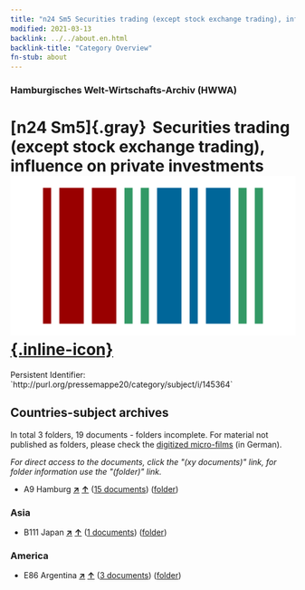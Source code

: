 ```yaml
---
title: "n24 Sm5 Securities trading (except stock exchange trading), influence on private investments"
modified: 2021-03-13
backlink: ../../about.en.html
backlink-title: "Category Overview"
fn-stub: about
---
```


### Hamburgisches Welt-Wirtschafts-Archiv (HWWA)

# [n24 Sm5]{.gray}&#8201; Securities trading (except stock exchange trading), influence on private investments &#160; [![Wikidata](/images/Wikidata-logo.svg "Wikidata"){.inline-icon}](http://www.wikidata.org/entity/Q104710999)

<div class="hint">Persistent Identifier: `http://purl.org/pressemappe20/category/subject/i/145364`</div>







## Countries-subject archives





In total 3 folders, 19 documents - folders incomplete.
For material not published as folders, please check the [digitized micro-films](/film/h1_sh.de.html) (in German).

_For direct access to the documents, click the "(xy documents)" link, for folder information use the "(folder)" link._


- A9 Hamburg [**&nearr;**](../../../geo/i/140905/about.en.html "Hamburg (all folders)") [**&uarr;**](../../../geo/about.en.html#A9 "Country category system") (<a href="https://pm20.zbw.eu/iiifview/folder/sh/140905,145364" title="about: Hamburg : Securities trading (except stock exchange trading), influence on private investments" target="_blank">15 documents</a>) ([folder](../../../../folder/sh/1409xx/140905/1453xx/145364/about.en.html))

### Asia

- B111 Japan [**&nearr;**](../../../geo/i/141272/about.en.html "Japan (all folders)") [**&uarr;**](../../../geo/about.en.html#B111 "Country category system") (<a href="https://pm20.zbw.eu/iiifview/folder/sh/141272,145364" title="about: Japan : Securities trading (except stock exchange trading), influence on private investments" target="_blank">1 documents</a>) ([folder](../../../../folder/sh/1412xx/141272/1453xx/145364/about.en.html))

### America

- E86 Argentina [**&nearr;**](../../../geo/i/141692/about.en.html "Argentina (all folders)") [**&uarr;**](../../../geo/about.en.html#E86 "Country category system") (<a href="https://pm20.zbw.eu/iiifview/folder/sh/141692,145364" title="about: Argentina : Securities trading (except stock exchange trading), influence on private investments" target="_blank">3 documents</a>) ([folder](../../../../folder/sh/1416xx/141692/1453xx/145364/about.en.html))









